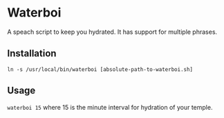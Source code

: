 # Waterboi
A speach script to keep you hydrated. It has support for multiple phrases. 

## Installation
`ln -s /usr/local/bin/waterboi [absolute-path-to-waterboi.sh]`

## Usage
`waterboi 15` where 15 is the minute interval for hydration of your temple.
